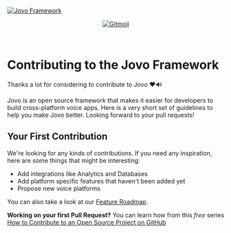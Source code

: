 [![Jovo Framework](https://www.jovo.tech/img/we-love-prs.png)](https://www.jovo.tech)

<p align="center">
	<a href="https://gitmoji.carloscuesta.me"><img src="https://img.shields.io/badge/gitmoji-%20😜%20😍-FFDD67.svg?style=flat-square" alt="Gitmoji"></a>
</p>

<br/>

# Contributing to the Jovo Framework

Thanks a lot for considering to contribute to Jovo ❤️🔊

Jovo is an open source framework that makes it easier for developers to build cross-platform voice apps. 
Here is a very short set of guidelines to help you make Jovo better. Looking forward to your pull requests!

## Your First Contribution

We're looking for any kinds of contributions. If you need any inspiration, here are some things that might be interesting:
* Add integrations like Analytics and Databases
* Add platform specific features that haven't been added yet
* Propose new voice platforms

You can also take a look at our [Feature Roadmap](https://trello.com/b/urZzYHuI/jovo-framework-roadmap).

**Working on your first Pull Request?** You can learn how from this *free* series [How to Contribute to an Open Source Project on GitHub](https://egghead.io/series/how-to-contribute-to-an-open-source-project-on-github)
